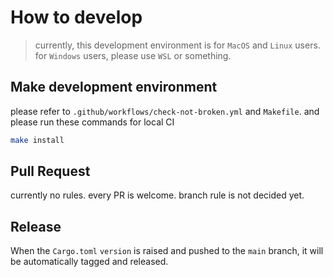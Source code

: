 # How to develop

> currently, this development environment is for `MacOS` and `Linux` users. for `Windows` users, please use `WSL` or something.

## Make development environment

please refer to `.github/workflows/check-not-broken.yml` and `Makefile`.
and please run these commands for local CI

```bash
make install
```

## Pull Request

currently no rules.
every PR is welcome.
branch rule is not decided yet.

## Release

When the `Cargo.toml` `version` is raised and pushed to the `main` branch, it will be automatically tagged and released.
